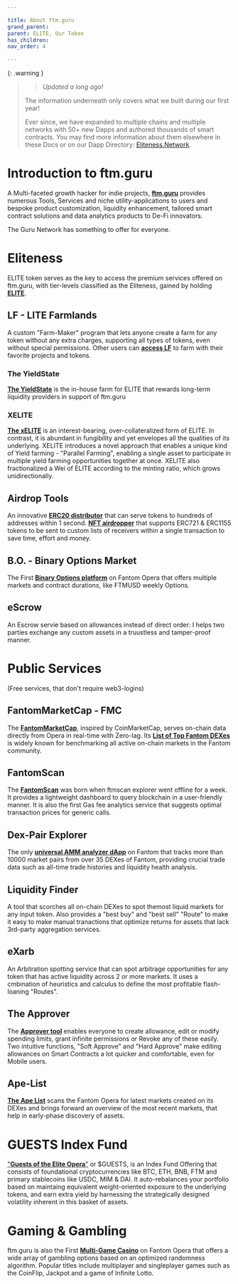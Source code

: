 ```yaml
---

title: About ftm.guru
grand_parent:
parent: ELITE, Our Token
has_children:
nav_order: 4

---
```


{: .warning }
> > *Updated a long ago!*
>
> The information underneath only covers what we built during our first year!
>
> Ever since, we have expanded to multiple chains and multiple networks with 50+ new Dapps and authored thousands of smart contracts. You may find more information about them elsewhere in these Docs or on our Dapp Directory: [Eliteness.Network](https://Eliteness.Network).

# Introduction to ftm.guru
A Multi-faceted growth hacker for indie projects, [**ftm.guru**](https://ftm.guru) provides numerous Tools, Services and niche utility-applications to users and bespoke product customization, liquidity enhancement, tailored smart contract solutions and data analytics products to De-Fi innovators.

The Guru Network has something to offer for everyone.

# Eliteness
ELITE token serves as the key to access the premium services offered on ftm.guru, with tier-levels classified as the Eliteness, gained by holding [**ELITE**](https://ftmscan.com/token/0xf43Cc235E686d7BC513F53Fbffb61F760c3a1882).
## LF - LITE Farmlands
A custom "Farm-Maker" program that lets anyone create a farm for any token without any extra charges, supporting all types of tokens, even without special permissions. Other users can [**access LF**](https://ftm.guru/LF) to farm with their favorite projects and tokens.
### The YieldState
[**The YieldState**](https://ftm.guru/YS) is the in-house farm for ELITE that rewards long-term liquidity providers in support of ftm.guru
### XELITE
[**The xELITE**](https://ftm.guru/xelite) is an interest-bearing, over-collateralized form of ELITE. In contrast, it is abundant in fungibility and yet envelopes all the qualities of its underlying. XELITE introduces a novel approach that enables a unique kind of Yield farming - "Parallel Farming", enabling a single asset to participate in multiple yield farming opportunities together at once. XELITE also fractionalized a Wei of ELITE according to the minting ratio, which grows unidirectionally.
## Airdrop Tools
An innovative [**ERC20 distributor**](https://ftm.guru/airdrop) that can serve tokens to hundreds of addresses within 1 second.
[**NFT airdropper**](https://ftm.guru/nftdrop) that supports ERC721 & ERC1155 tokens to be sent to custom lists of receivers within a single transaction to save time, effort and money.
## B.O. - Binary Options Market
The First [**Binary Options platform**](https://ftm.guru/bo) on Fantom Opera that offers multiple markets and contract durations, like FTMUSD weekly Options.
## eScrow
An Escrow servie based on allowances instead of direct order: I helps two parties exchange any custom assets in a truustless and tamper-proof manner.
# Public Services
(Free services, that don't require web3-logins)
## FantomMarketCap - FMC
The [**FantomMarketCap**](https://fmc.guru), inspired by CoinMarketCap, serves on-chain data directly from Opera in real-time with Zero-lag.
Its [**List of Top Fantom DEXes**](https://fmc.guru/dex) is widely known for benchmarking all active on-chain markets in the Fantom community.
## FantomScan
The [**FantomScan**](https://ftm.guru/fantomscan) was born when ftmscan explorer went offline for a week. It provides a lightweight dashboard to query blockchain in a user-friendly manner. It is also the first Gas fee analytics service that suggests optimal transaction prices for generic calls.
## Dex-Pair Explorer
The only [**universal AMM analyzer dApp**](https://ftm.guru/pair) on Fantom that tracks more than 10000 market pairs from over 35 DEXes of Fantom, providing crucial trade data such as all-time trade histories and liquidity health analysis.
## Liquidity Finder
A tool that scorches all on-chain DEXes to spot themost liquid markets for any input token. Also provides a "best buy" and "best sell" "Route" to make it easy to make manual tranactions that optimize returns for assets that lack 3rd-party aggregation services.
## eXarb
An Arbitration spotting service that can spot arbitrage opportunities for any token that has active liquidity across 2 or more markets. It uses a cmbination of heuristics and calculus to define the most profitable flash-loaning "Routes".
## The Approver
The [**Approver tool**](https://ftm.guru/approver) enables everyone to create allowance, edit or modify spending limits, grant infinite permissions or Revoke any of these easily.
Two intuitive functions, "Soft Approve" and "Hard Approve" make editing allowances on Smart Contracts a lot quicker and comfortable, even for Mobile users.
## Ape-List
[**The Ape List**](https://ftm.guru/apelist) scans the Fantom Opera for latest markets created on its DEXes and brings forward an overview of the most recent markets, that help in early-phase discovery of assets.
# GUESTS Index Fund
["**Guests of the Elite Opera**"](https://medium.com/@ftm1337/xelite-index-fund-621ba8363ad4) or $GUESTS, is an Index Fund Offering that consists of foundational cryptocurrencies like BTC, ETH, BNB, FTM and primary stablecoins like USDC, MIM & DAI. It auto-rebalances your portfolio based on maintaing equivalent weight-oriented exposure to the underlying tokens, and earn extra yield by harnessing the strategically designed volatility inherent in this basket of assets.
# Gaming & Gambling
ftm.guru is also the First [**Multi-Game Casino**](https://ftm.guru/casino) on Fantom Opera that offers a wide array of gambling options based on an optimized randomness algorithm. Popular titles include multiplayer and singleplayer games such as the CoinFlip, Jackpot and a game of Infinite Lotto.
